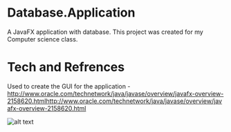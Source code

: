 # Database.Application
A JavaFX application with database.
This project was created for my Computer science class.

# Tech and Refrences

Used to create the GUI for the application - http://www.oracle.com/technetwork/java/javase/overview/javafx-overview-2158620.htmlhttp://www.oracle.com/technetwork/java/javase/overview/javafx-overview-2158620.html 

![alt text](example.com/logo.png)
